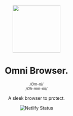 <p align="center">
  <img src=".github/branding/logo.png" height="150px"></img>
</p>
<h1 align="center" id="readme-top">Omni Browser.</h1>
<p align="center">
  <sup align="center"><i>/Om-ni/</i></sup><br>
<sub align="center"><i>/Oh-mm-nii/</i></sub>
</p>
<p align="center">A sleek browser to protect.</p>

<p align="center">

<img src="https://api.netlify.com/api/v1/badges/65c3ecb1-9c6f-4f3e-994b-3542cf5c9ebd/deploy-status" alt="Netlify Status">

</p>


